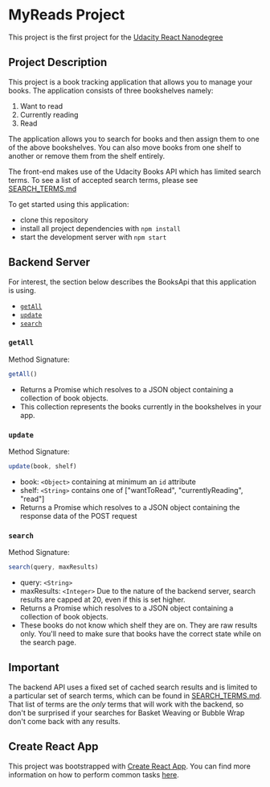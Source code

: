 # MyReads Project

This project is the first project for the [Udacity React Nanodegree](https://www.udacity.com/course/react-nanodegree--nd019) 

## Project Description
This project is a book tracking application that allows you to manage your books. The application consists of three bookshelves namely: 
1. Want to read
1. Currently reading
1. Read

The application allows you to search for books and then assign them to one of the above bookshelves. You can also move books from one shelf to another or remove them from the shelf entirely.

The front-end makes use of the Udacity Books API which has limited search terms. To see a list of accepted search terms, please see [SEARCH_TERMS.md](SEARCH_TERMS.md)

To get started using this application:

* clone this repository 
* install all project dependencies with `npm install`
* start the development server with `npm start`

## Backend Server

For interest, the section below describes the BooksApi that this application is using.

* [`getAll`](#getall)
* [`update`](#update)
* [`search`](#search)

### `getAll`

Method Signature:

```js
getAll()
```

* Returns a Promise which resolves to a JSON object containing a collection of book objects.
* This collection represents the books currently in the bookshelves in your app.

### `update`

Method Signature:

```js
update(book, shelf)
```

* book: `<Object>` containing at minimum an `id` attribute
* shelf: `<String>` contains one of ["wantToRead", "currentlyReading", "read"]  
* Returns a Promise which resolves to a JSON object containing the response data of the POST request

### `search`

Method Signature:

```js
search(query, maxResults)
```

* query: `<String>`
* maxResults: `<Integer>` Due to the nature of the backend server, search results are capped at 20, even if this is set higher.
* Returns a Promise which resolves to a JSON object containing a collection of book objects.
* These books do not know which shelf they are on. They are raw results only. You'll need to make sure that books have the correct state while on the search page.

## Important
The backend API uses a fixed set of cached search results and is limited to a particular set of search terms, which can be found in [SEARCH_TERMS.md](SEARCH_TERMS.md). That list of terms are the _only_ terms that will work with the backend, so don't be surprised if your searches for Basket Weaving or Bubble Wrap don't come back with any results.

## Create React App

This project was bootstrapped with [Create React App](https://github.com/facebookincubator/create-react-app). You can find more information on how to perform common tasks [here](https://github.com/facebookincubator/create-react-app/blob/master/packages/react-scripts/template/README.md).
